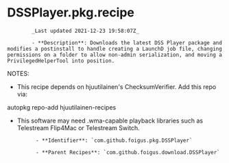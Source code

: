 # DSSPlayer.pkg.recipe

            _Last updated 2021-12-23 19:58:07Z_

            - **Description**: Downloads the latest DSS Player package and modifies a postinstall to handle creating a LaunchD job file, changing permissions on a folder to allow non-admin serialization, and moving a PrivilegedHelperTool into position.

NOTES:
- This recipe depends on hjuutilainen's ChecksumVerifier.  Add this repo via:

autopkg repo-add hjuutilainen-recipes

- This software may need .wma-capable playback libraries such as Telestream Flip4Mac or Telestream Switch.

            - **Identifier**: `com.github.foigus.pkg.DSSPlayer`

            - **Parent Recipes**: `com.github.foigus.download.DSSPlayer`